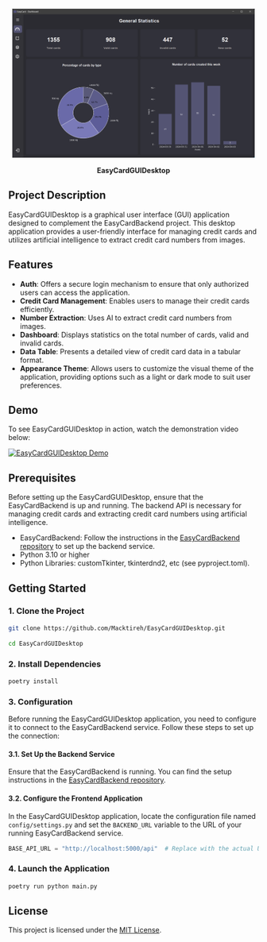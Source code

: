<p align="center">
  <img src="./assets/demo/Screenshot1.png" alt="Logo" height=300>
</p>

<p align="center">
    <strong align="center">EasyCardGUIDesktop</strong>
</p>

## Project Description

EasyCardGUIDesktop is a graphical user interface (GUI) application designed to complement the EasyCardBackend project. This desktop application provides a user-friendly interface for managing credit cards and utilizes artificial intelligence to extract credit card numbers from images.

## Features

- **Auth**: Offers a secure login mechanism to ensure that only authorized users can access the application.
- **Credit Card Management**: Enables users to manage their credit cards efficiently.
- **Number Extraction**: Uses AI to extract credit card numbers from images.
- **Dashboard**: Displays statistics on the total number of cards, valid and invalid cards.
- **Data Table**: Presents a detailed view of credit card data in a tabular format.
- **Appearance Theme**: Allows users to customize the visual theme of the application, providing options such as a light or dark mode to suit user preferences.

## Demo

To see EasyCardGUIDesktop in action, watch the demonstration video below:

[![EasyCardGUIDesktop Demo](./assets/demo/Demo-EasyCardGUIDesktop.gif)](./assets/demo/Demo-EasyCardGUIDesktop.gif)


## Prerequisites

Before setting up the EasyCardGUIDesktop, ensure that the EasyCardBackend is up and running. The backend API is necessary for managing credit cards and extracting credit card numbers using artificial intelligence.

- EasyCardBackend: Follow the instructions in the [EasyCardBackend repository](https://github.com/Macktireh/EasyCardBackend) to set up the backend service.
- Python 3.10 or higher
- Python Libraries: customTkinter, tkinterdnd2, etc (see pyproject.toml).

## Getting Started

### 1. Clone the Project

```bash
git clone https://github.com/Macktireh/EasyCardGUIDesktop.git
```

```bash
cd EasyCardGUIDesktop
```

### 2. Install Dependencies

```bash
poetry install
```

### 3. Configuration

Before running the EasyCardGUIDesktop application, you need to configure it to connect to the EasyCardBackend service. Follow these steps to set up the connection:

#### 3.1. Set Up the Backend Service

Ensure that the EasyCardBackend is running. You can find the setup instructions in the [EasyCardBackend repository](https://github.com/Macktireh/EasyCardBackend.git).

#### 3.2. Configure the Frontend Application

In the EasyCardGUIDesktop application, locate the configuration file named `config/settings.py` and set the `BACKEND_URL` variable to the URL of your running EasyCardBackend service.

```python
BASE_API_URL = "http://localhost:5000/api"  # Replace with the actual URL of your backend
```

### 4. Launch the Application

```bash
poetry run python main.py
```

## License

This project is licensed under the [MIT License](LICENSE).

